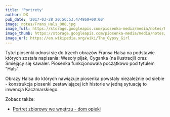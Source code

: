 ```yaml
---
title: 'Portrety'
author: DX
pub_date: '2017-03-28 20:56:53.474860+00:00'
image: notes/Frans_Hals_008.jpg
image_full: https://storage.googleapis.com/piosenka-media/media/notes/Frans_Hals_008.jpg
image_thumb: https://storage.googleapis.com/piosenka-media/media/notes/Frans_Hals_008.jpg.0x300_q85_upscale.jpg
image_url: https://en.wikipedia.org/wiki/The_Gypsy_Girl
---
```


Tytuł piosenki odnosi się do trzech obrazów Fransa Halsa na podstawie których została napisania: Wesoły pijak, Cyganka \(na ilustracji\) oraz Śmiejący się kawaler. Piosenka funkcjonowała początkowo pod tytułem "Hals".

Obrazy Halsa do których nawiązuje piosenka powstały niezależnie od siebie \- konstrukcja piosenki zestawiającej ich historie w jedną sytuację to inwencja Kaczmarskiego.

Zobacz także:

- [Portret zbiorowy we wnętrzu \- dom opieki](https://www.piosenkaztekstem.pl/opracowanie/jacek\-kaczmarski\-portret\-zbiorowy\-we\-wnetrzu\-dom\-opieki)